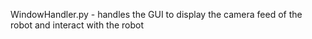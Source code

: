 WindowHandler.py - handles the GUI to display the camera feed of the robot and interact with the robot
